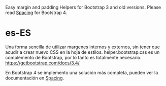 Easy margin and padding Helpers for Bootstrap 3 and old versions.
Please read <a href="https://getbootstrap.com/docs/4.3/utilities/spacing/" target="_blank">Spacing</a> for Bootstrap 4.
# es-ES
Una forma sencilla de utilizar margenes internos y externos, sin tener que acudir a crear nuevo CSS en la hoja de estilos.
helper.bootstrap.css es un complemento de Bootstrap, por lo tanto es totalmente necesario:
<a href="https://getbootstrap.com/docs/3.4/" target="_blank">https://getbootstrap.com/docs/3.4/</a>

En Bootstrap 4 se implemento una solución más completa, pueden ver la documentación en <a href="https://getbootstrap.com/docs/4.3/utilities/spacing/" target="_blank">Spacing</a>.
